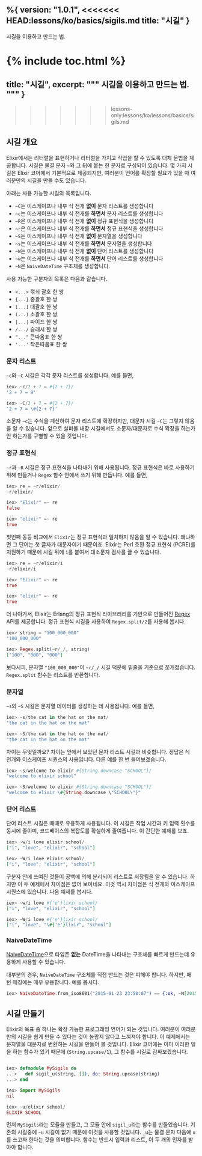 %{
  version: "1.0.1",
<<<<<<< HEAD:lessons/ko/basics/sigils.md
  title: "시길"
}
---

시길을 이용하고 만드는 법.

{% include toc.html %}
=======
  title: "시길",
  excerpt: """
  시길을 이용하고 만드는 법.
  """
}
---
>>>>>>> lessons-only:lessons/ko/lessons/basics/sigils.md

## 시길 개요

Elixir에서는 리터럴을 표현하거나 리터럴을 가지고 작업을 할 수 있도록 대체 문법을 제공합니다. 시길은 물결 문자 `~`와 그 뒤에 붙는 한 문자로 구성되어 있습니다. 몇 가지 시길은 Elixir 코어에서 기본적으로 제공되지만, 여러분이 언어를 확장할 필요가 있을 때 여러분만의 시길을 만들 수도 있습니다.

아래는 사용 가능한 시길의 목록입니다.

  - `~C`는 이스케이프나 내부 식 전개 **없이** 문자 리스트를 생성합니다
  - `~c`는 이스케이프나 내부 식 전개를 **하면서** 문자 리스트를 생성합니다
  - `~R`은 이스케이프나 내부 식 전개 **없이** 정규 표현식을 생성합니다
  - `~r`은 이스케이프나 내부 식 전개를 **하면서** 정규 표현식을 생성합니다
  - `~S`는 이스케이프나 내부 식 전개 **없이** 문자열을 생성합니다
  - `~s`는 이스케이프나 내부 식 전개를 **하면서** 문자열을 생성합니다
  - `~W`는 이스케이프나 내부 식 전개 **없이** 단어 리스트를 생성합니다
  - `~w`는 이스케이프나 내부 식 전개를 **하면서** 단어 리스트를 생성합니다
  - `~N`은 `NaiveDateTime` 구조체를 생성합니다.

사용 가능한 구분자의 목록은 다음과 같습니다.

  - `<...>` 꺾쇠 괄호 한 쌍
  - `{...}` 중괄호 한 쌍
  - `[...]` 대괄호 한 쌍
  - `(...)` 소괄호 한 쌍
  - `|...|` 파이프 한 쌍
  - `/.../` 슬래시 한 쌍
  - `"..."` 큰따옴표 한 쌍
  - `'...'` 작은따옴표 한 쌍

### 문자 리스트

`~c`와 `~C` 시길은 각각 문자 리스트를 생성합니다. 예를 들면,

```elixir
iex> ~c/2 + 7 = #{2 + 7}/
'2 + 7 = 9'

iex> ~C/2 + 7 = #{2 + 7}/
'2 + 7 = \#{2 + 7}'
```

소문자 `~c`는 수식을 계산하여 문자 리스트에 확장하지만, 대문자 시길 `~C`는 그렇지 않음을 알 수 있습니다. 앞으로 살펴볼 내장 시길에서도 소문자/대문자로 수식 확장을 하는가 안 하는가를 구별할 수 있을 것입니다.

### 정규 표현식

`~r`과 `~R` 시길은 정규 표현식을 나타내기 위해 사용됩니다. 정규 표현식은 바로 사용하기 위해 만들거나 `Regex` 함수 안에서 쓰기 위해 만듭니다. 예를 들면,

```elixir
iex> re = ~r/elixir/
~r/elixir/

iex> "Elixir" =~ re
false

iex> "elixir" =~ re
true
```

첫번째 동등 비교에서 `Elixir`는 정규 표현식과 일치하지 않음을 알 수 있습니다. 왜냐하면 그 단어는 첫 글자가 대문자이기 때문이죠. Elixir는 Perl 호환 정규 표현식 (PCRE)를 지원하기 때문에 시길 뒤에 `i`를 붙여서 대소문자 검사를 끌 수 있습니다.

```elixir
iex> re = ~r/elixir/i
~r/elixir/i

iex> "Elixir" =~ re
true

iex> "elixir" =~ re
true
```

더 나아가서, Elixir는 Erlang의 정규 표현식 라이브러리를 기반으로 만들어진 [Regex](https://hexdocs.pm/elixir/Regex.html) API를 제공합니다. 정규 표현식 시길을 사용하여 `Regex.split/2`를 사용해 봅시다.

```elixir
iex> string = "100_000_000"
"100_000_000"

iex> Regex.split(~r/_/, string)
["100", "000", "000"]
```

보다시피, 문자열 `"100_000_000"`이 `~r/_/` 시길 덕분에 밑줄을 기준으로 쪼개졌습니다. `Regex.split` 함수는 리스트를 반환합니다.

### 문자열

`~s`와 `~S` 시길은 문자열 데이터를 생성하는 데 사용됩니다. 예를 들면,

```elixir
iex> ~s/the cat in the hat on the mat/
"the cat in the hat on the mat"

iex> ~S/the cat in the hat on the mat/
"the cat in the hat on the mat"
```

차이는 무엇일까요? 차이는 앞에서 보았던 문자 리스트 시길과 비슷합니다. 정답은 식 전개와 이스케이프 시퀀스의 사용입니다. 다른 예를 한 번 들어보겠습니다.

```elixir
iex> ~s/welcome to elixir #{String.downcase "SCHOOL"}/
"welcome to elixir school"

iex> ~S/welcome to elixir #{String.downcase "SCHOOL"}/
"welcome to elixir \#{String.downcase \"SCHOOL\"}"
```

### 단어 리스트

단어 리스트 시길은 때때로 유용하게 사용됩니다. 이 시길은 작업 시간과 키 입력 횟수를 동시에 줄이며, 코드베이스의 복잡도를 확실하게 줄여줍니다. 이 간단한 예제를 보죠.

```elixir
iex> ~w/i love elixir school/
["i", "love", "elixir", "school"]

iex> ~W/i love elixir school/
["i", "love", "elixir", "school"]
```

구분자 안에 쓰여진 것들이 공백에 의해 분리되어 리스트로 저장됨을 알 수 있습니다. 하지만 이 두 예제에서 차이점은 없어 보이네요. 이것 역시 차이점은 식 전개와 이스케이프 시퀀스에 있습니다. 다음 예제를 봅시다.

```elixir
iex> ~w/i love #{'e'}lixir school/
["i", "love", "elixir", "school"]

iex> ~W/i love #{'e'}lixir school/
["i", "love", "\#{'e'}lixir", "school"]
```

### NaiveDateTime

[NaiveDateTime](https://hexdocs.pm/elixir/NaiveDateTime.html)으로 타임존 **없는** DateTime을 나타내는 구조체를 빠르게 만드는데 유용하게 사용할 수 있습니다.

대부분의 경우, `NaiveDateTime` 구조체를 직접 만드는 것은 피해야 합니다. 하지만, 패턴 매칭에는 매우 유용합니다. 예를 봅시다.

```elixir
iex> NaiveDateTime.from_iso8601("2015-01-23 23:50:07") == {:ok, ~N[2015-01-23 23:50:07]}
```

## 시길 만들기

Elixir의 목표 중 하나는 확장 가능한 프로그래밍 언어가 되는 것입니다. 여러분이 여러분만의 시길을 쉽게 만들 수 있다는 것이 놀랍지 않다고 느껴져야 합니다. 이 예제에서는 문자열을 대문자로 변환하는 시길을 만들어 볼 것입니다. Elixir 코어에는 이미 이러한 일을 하는 함수가 있기 때문에 (`String.upcase/1`), 그 함수를 시길로 감싸보겠습니다.

```elixir

iex> defmodule MySigils do
...>   def sigil_u(string, []), do: String.upcase(string)
...> end

iex> import MySigils
nil

iex> ~u/elixir school/
ELIXIR SCHOOL
```

먼저 `MySigils`라는 모듈을 만들고, 그 모듈 안에 `sigil_u`라는 함수를 만들었습니다. 기존의 시길중에 `~u` 시길이 없기 때문에 이것을 사용할 것입니다. `_u`는 물결 문자 다음에 `u`를 쓰고자 한다는 것을 의미합니다. 함수는 반드시 입력과 리스트, 이 두 개의 인자를 받아야 합니다.

